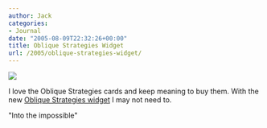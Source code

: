 ```yaml
---
author: Jack
categories:
- Journal
date: "2005-08-09T22:32:26+00:00"
title: Oblique Strategies Widget
url: /2005/oblique-strategies-widget/
---
```


![][1]

I love the Oblique Strategies cards and keep meaning to buy them. With the new [Oblique Strategies widget][2] I may not need to.

"Into the impossible"

 [1]: /files/oblique.jpg
 [2]: http://www.apple.com/downloads/dashboard/reference/oblique.html